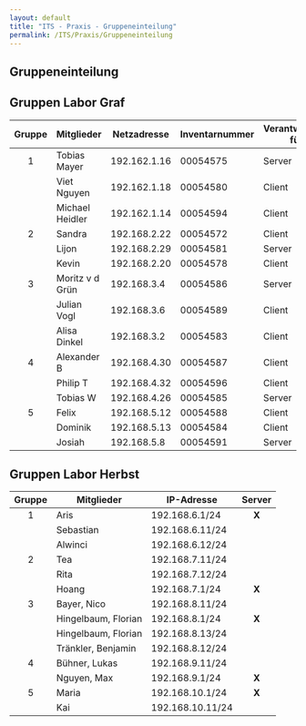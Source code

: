 ```yaml
---
layout: default
title: "ITS - Praxis - Gruppeneinteilung"
permalink: /ITS/Praxis/Gruppeneinteilung
---
```


## Gruppeneinteilung

## Gruppen Labor Graf

| Gruppe| Mitglieder       | Netzadresse  | Inventarnummer | Verantwortlich für  |
| :----:| ---------------- | ------------ | -------------- | ------------------- |
|   1   | Tobias Mayer     | 192.162.1.16 | 00054575       | Server              |
|       | Viet Nguyen      | 192.162.1.18 | 00054580       | Client              |
|       | Michael Heidler  | 192.162.1.14 | 00054594       | Client              |
|   2   | Sandra           | 192.168.2.22 | 00054572       | Client              |
|       | Lijon            | 192.168.2.29 | 00054581       | Server              |
|       | Kevin            | 192.168.2.20 | 00054578       | Client              |
|   3   | Moritz v d Grün  | 192.168.3.4  | 00054586       | Server              |
|       | Julian Vogl      | 192.168.3.6  | 00054589       | Client              |
|       | Alisa Dinkel     | 192.168.3.2  | 00054583       | Client              |
|   4   | Alexander B      | 192.168.4.30 | 00054587       | Client              |
|       | Philip T         | 192.168.4.32 | 00054596       | Client              |
|       | Tobias W         | 192.168.4.26 | 00054585       | Server              |
|   5   | Felix            | 192.168.5.12 | 00054588       | Client              |
|       | Dominik          | 192.168.5.13 | 00054584       | Client              |
|       | Josiah           | 192.168.5.8  | 00054591       | Server              |

## Gruppen Labor Herbst

| Gruppe | Mitglieder          | IP-Adresse       |   Server   |
| :----: | ------------------- | ---------------- | :---------: |
|   1   | Aris                | 192.168.6.1/24   | **X** |
|       | Sebastian           | 192.168.6.11/24  |             |
|       | Alwinci             | 192.168.6.12/24  |             |
|   2   | Tea                 | 192.168.7.11/24  |             |
|       | Rita                | 192.168.7.12/24  |             |
|       | Hoang               | 192.168.7.1/24   | **X** |
|   3   | Bayer, Nico         | 192.168.8.11/24  |             |
|       | Hingelbaum, Florian | 192.168.8.1/24   | **X** |
|       | Hingelbaum, Florian | 192.168.8.13/24  |             |
|       | Tränkler, Benjamin | 192.168.8.12/24  |             |
|   4   | Bühner, Lukas      | 192.168.9.11/24  |             |
|       | Nguyen, Max         | 192.168.9.1/24   | **X** |
|   5   | Maria               | 192.168.10.1/24  | **X** |
|       | Kai                 | 192.168.10.11/24 |             |
